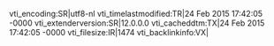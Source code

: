 vti_encoding:SR|utf8-nl
vti_timelastmodified:TR|24 Feb 2015 17:42:05 -0000
vti_extenderversion:SR|12.0.0.0
vti_cacheddtm:TX|24 Feb 2015 17:42:05 -0000
vti_filesize:IR|1474
vti_backlinkinfo:VX|

